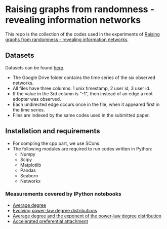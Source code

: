 # Raising graphs from randomness - revealing information networks

This repo is the collection of the codes used in the experiments of [Raising graphs from randomness - revealing information networks](https://drive.google.com/open?id=0B_3Dz2J_fhmTYXg5MlViOFpmemM).

## Datasets

Datasets can be found [here](https://drive.google.com/drive/folders/0B_3Dz2J_fhmTVzFrdkFOVjdIeEE).
* The Google Drive folder contains the time series of the six observed networks.
* All files have three columns: 1 unix timestamp, 2 user id, 3 user id.
* If the value in the 3rd column is "-1", then instead of an edge a root adopter was observed.
* Each undirected edge occurs once in the file, when it appeared first in the time series.
* Files are indexed by the same codes used in the submitted paper.

## Installation and requirements

* For compling the cpp part, we use SCons.
* The following modules are required to run codes written in Python:
   * Numpy
   * Scipy
   * Matplotlib
   * Pandas
   * Seaborn
   * Networkx

### Measurements covered by IPython notebooks

* [Average degree]()
* [Evolving power-law degree distributions]()
* [Average degree and the exponent of the power-law degree distribution]()
* [Accelerated preferential attachment]()
